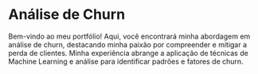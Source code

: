 # Análise de Churn
Bem-vindo ao meu portfólio! 
Aqui, você encontrará minha abordagem em análise de churn, destacando minha paixão por compreender e mitigar a perda de clientes. 
Minha experiência abrange a aplicação de técnicas  de Machine Learning e análise  para identificar padrões e fatores de churn.

